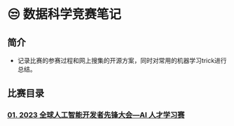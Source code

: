 
# :unamused:  数据科学竞赛笔记

## 简介

- 记录比赛的参赛过程和网上搜集的开源方案，同时对常用的机器学习trick进行总结。


## 比赛目录

### [01. 2023 全球人工智能开发者先锋大会—AI 人才学习赛](https://github.com/datawhalechina/leetcode-notes/blob/main/docs/ch01/index.md)



